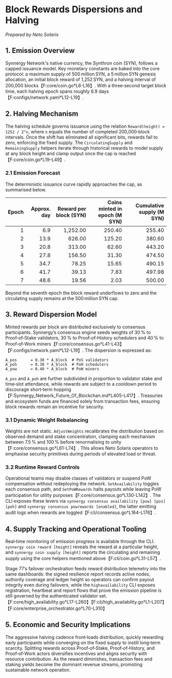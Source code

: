 # Block Rewards Dispersions and Halving

*Prepared by Neto Solaris*

## 1. Emission Overview
Synnergy Network's native currency, the Synthron coin (SYN), follows a capped issuance model. Key monetary constants are baked into the core protocol: a maximum supply of 500 million SYN, a 5 million SYN genesis allocation, an initial block reward of 1,252 SYN, and a halving interval of 200,000 blocks【F:core/coin.go†L6-L16】. With a three‑second target block time, each halving epoch spans roughly 6.9 days【F:configs/network.yaml†L12-L19】.

## 2. Halving Mechanism
The halving schedule governs issuance using the relation `Reward(height) = 1252 / 2^n`, where `n` equals the number of completed 200,000‑block intervals. Once the shift has eliminated all significant bits, rewards fall to zero, enforcing the fixed supply. The `CirculatingSupply` and `RemainingSupply` helpers iterate through historical rewards to model supply at any block height and clamp output once the cap is reached【F:core/coin.go†L19-L49】.

### 2.1 Emission Forecast
The deterministic issuance curve rapidly approaches the cap, as summarised below.

| Epoch | Approx. day | Reward per block (SYN) | Coins minted in epoch (M SYN) | Cumulative supply (M SYN) |
|------:|------------:|-----------------------:|------------------------------:|--------------------------:|
| 1 | 6.9 | 1,252.00 | 250.40 | 255.40 |
| 2 | 13.9 | 626.00 | 125.20 | 380.60 |
| 3 | 20.8 | 313.00 | 62.60 | 443.20 |
| 4 | 27.8 | 156.50 | 31.30 | 474.50 |
| 5 | 34.7 | 78.25 | 15.65 | 490.15 |
| 6 | 41.7 | 39.13 | 7.83 | 497.98 |
| 7 | 48.6 | 19.56 | 2.03 | 500.00 |

Beyond the seventh epoch the block reward underflows to zero and the circulating supply remains at the 500 million SYN cap.

## 3. Reward Dispersion Model
Minted rewards per block are distributed exclusively to consensus participants. Synnergy’s consensus engine seeds weights of 30 % to Proof‑of‑Stake validators, 30 % to Proof‑of‑History schedulers and 40 % to Proof‑of‑Work miners【F:core/consensus.go†L41-L43】【F:configs/network.yaml†L12-L19】. The dispersion is expressed as:

```
A_pos      = 0.30 * A_block  # PoS validators
A_poh      = 0.30 * A_block  # PoH schedulers
A_pow      = 0.40 * A_block  # PoW miners
```

`A_pos` and `A_poh` are further subdivided in proportion to validator stake and time‑slot attendance, while rewards are subject to a cooldown period to discourage short‑term hopping【F:Synnergy_Network_Future_Of_Blockchan.md†L405-L417】. Treasuries and ecosystem funds are financed solely from transaction fees, ensuring block rewards remain an incentive for security.

### 3.1 Dynamic Weight Rebalancing
Weights are not static. `AdjustWeights` recalibrates the distribution based on observed demand and stake concentration, clamping each mechanism between 7.5 % and 100 % before renormalising to unity【F:core/consensus.go†L61-L74】. This allows Neto Solaris operators to emphasise security primitives during periods of elevated load or threat.

### 3.2 Runtime Reward Controls
Operational teams may disable classes of validators or suspend PoW compensation without redeploying the network. `SetAvailability` toggles each consensus path, and `SetPoWRewards` halts payouts while leaving PoW participation for utility purposes【F:core/consensus.go†L130-L142】. The CLI exposes these levers via `synnergy consensus availability [pow] [pos] [poh]` and `synnergy consensus powrewards [enabled]`, the latter emitting audit logs when rewards are toggled【F:cli/consensus.go†L164-L176】.

## 4. Supply Tracking and Operational Tooling
Real‑time monitoring of emission progress is available through the CLI. `synnergy coin reward [height]` reveals the reward at a particular height, and `synnergy coin supply [height]` reports the circulating and remaining supply using the core helpers mentioned above【F:cli/coin.go†L31-L57】.

Stage 77’s failover orchestration feeds reward distribution telemetry into the same dashboards: the signed resilience report records active nodes, authority coverage and ledger height so operators can confirm payout integrity even during failovers, while the `highavailability` CLI exposes registration, heartbeat and report flows that prove the emission pipeline is still governed by the authenticated validator set.【F:core/high_availability.go†L17-L260】【F:cli/high_availability.go†L1-L207】【F:core/enterprise_orchestrator.go†L70-L310】

## 5. Economic and Security Implications
The aggressive halving cadence front‑loads distribution, quickly rewarding early participants while converging on the fixed supply to instill long‑term scarcity. Splitting rewards across Proof‑of‑Stake, Proof‑of‑History, and Proof‑of‑Work actors diversifies incentives and aligns security with resource contribution. As the reward diminishes, transaction fees and staking yields become the dominant revenue streams, promoting sustainable network operation.
